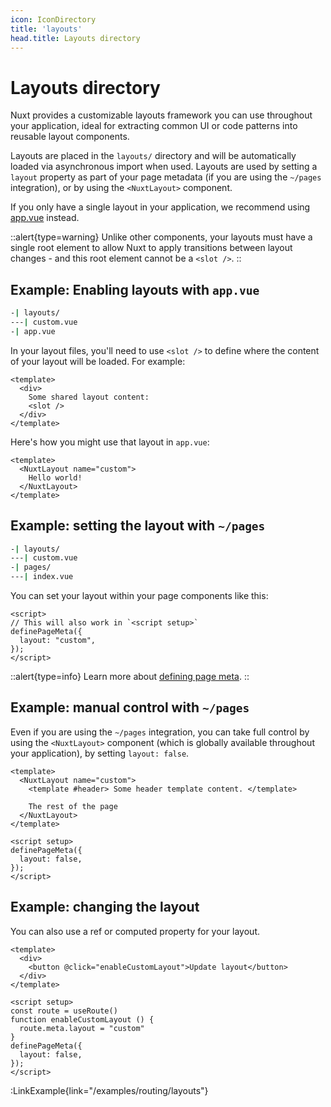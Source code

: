 ```yaml
---
icon: IconDirectory
title: 'layouts'
head.title: Layouts directory
---
```


# Layouts directory

Nuxt provides a customizable layouts framework you can use throughout your application, ideal for extracting common UI or code patterns into reusable layout components.

Layouts are placed in the `layouts/` directory and will be automatically loaded via asynchronous import when used. Layouts are used by setting a `layout` property as part of your page metadata (if you are using the `~/pages` integration), or by using the `<NuxtLayout>` component.

If you only have a single layout in your application, we recommend using [app.vue](/guide/directory-structure/app) instead.

::alert{type=warning}
Unlike other components, your layouts must have a single root element to allow Nuxt to apply transitions between layout changes - and this root element cannot be a `<slot />`.
::

## Example: Enabling layouts with `app.vue`

```bash
-| layouts/
---| custom.vue
-| app.vue
```

In your layout files, you'll need to use `<slot />` to define where the content of your layout will be loaded. For example:

```vue{}[layouts/custom.vue]
<template>
  <div>
    Some shared layout content:
    <slot />
  </div>
</template>
```

Here's how you might use that layout in `app.vue`:

```vue{}[app.vue]
<template>
  <NuxtLayout name="custom">
    Hello world!
  </NuxtLayout>
</template>
```

## Example: setting the layout with `~/pages`

```bash
-| layouts/
---| custom.vue
-| pages/
---| index.vue
```

You can set your layout within your page components like this:

```vue{}[pages/index.vue]
<script>
// This will also work in `<script setup>`
definePageMeta({
  layout: "custom",
});
</script>
```

::alert{type=info}
Learn more about [defining page meta](/guide/directory-structure/pages#page-metadata).
::

## Example: manual control with `~/pages`

Even if you are using the `~/pages` integration, you can take full control by using the `<NuxtLayout>` component (which is globally available throughout your application), by setting `layout: false`.

```vue
<template>
  <NuxtLayout name="custom">
    <template #header> Some header template content. </template>

    The rest of the page
  </NuxtLayout>
</template>

<script setup>
definePageMeta({
  layout: false,
});
</script>
```

## Example: changing the layout

You can also use a ref or computed property for your layout.

```vue
<template>
  <div>
    <button @click="enableCustomLayout">Update layout</button>
  </div>
</template>

<script setup>
const route = useRoute()
function enableCustomLayout () {
  route.meta.layout = "custom"
}
definePageMeta({
  layout: false,
});
</script>
```

:LinkExample{link="/examples/routing/layouts"}
